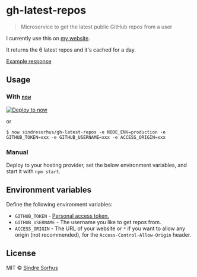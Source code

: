 # gh-latest-repos

> Microservice to get the latest public GitHub repos from a user

I currently use this on [my website](https://sindresorhus.com/#projects).

It returns the 6 latest repos and it's cached for a day.

[Example response](example-response.json)


## Usage

### With [`now`](https://now.sh)

[![Deploy to now](https://deploy.now.sh/static/button.svg)](https://deploy.now.sh/?repo=https://github.com/sindresorhus/gh-latest-repos&env=GITHUB_TOKEN&env=GITHUB_USERNAME&env=ORIGIN)

or

```
$ now sindresorhus/gh-latest-repos -e NODE_ENV=production -e GITHUB_TOKEN=xxx -e GITHUB_USERNAME=xxx -e ACCESS_ORIGIN=xxx
```

### Manual

Deploy to your hosting provider, set the below environment variables, and start it with `npm start`.


## Environment variables

Define the following environment variables:

- `GITHUB_TOKEN` - [Personal access token.](https://github.com/settings/tokens/new?description=gh-latest-repos)
- `GITHUB_USERNAME` - The username you like to get repos from.
- `ACCESS_ORIGIN` - The URL of your website or `*` if you want to allow any origin (not recommended), for the `Access-Control-Allow-Origin` header.


## License

MIT © [Sindre Sorhus](https://sindresorhus.com)
